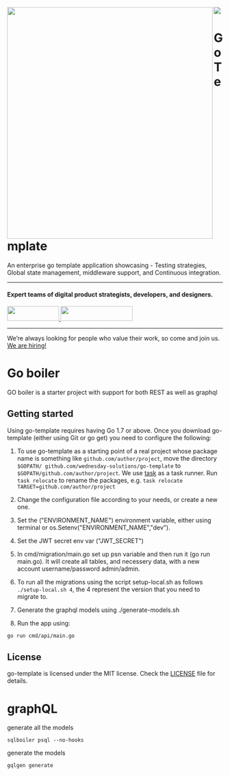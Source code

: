 <img align="left" src="https://github.com/wednesday-solutions/go-template/blob/master/go_template.png" width="480" height="540" />


<div>
  <a href="https://www.wednesday.is?utm_source=gthb&utm_medium=repo&utm_campaign=serverless" align="left" style="margin-left: 0;">
    <img src="https://uploads-ssl.webflow.com/5ee36ce1473112550f1e1739/5f5879492fafecdb3e5b0e75_wednesday_logo.svg">
  </a>
  <p>
    <h1 align="left">Go Template
    </h1>
  </p>
  <p>
An enterprise go template application showcasing - Testing strategies, Global state management, middleware support, and Continuous integration.
  </p>
  
  ___


  <p>
    <h4>
      Expert teams of digital product strategists, developers, and designers.
    </h4>
  </p>

  <div>
    <a href="https://www.wednesday.is/contact-us?utm_source=gthb&utm_medium=repo&utm_campaign=serverless" target="_blank">
      <img src="https://uploads-ssl.webflow.com/5ee36ce1473112550f1e1739/5f6ae88b9005f9ed382fb2a5_button_get_in_touch.svg" width="121" height="34">
    </a>
    <a href="https://github.com/wednesday-solutions/" target="_blank">
      <img src="https://uploads-ssl.webflow.com/5ee36ce1473112550f1e1739/5f6ae88bb1958c3253756c39_button_follow_on_github.svg" width="168" height="34">
    </a>
  </div>

  ___

  <span>We’re always looking for people who value their work, so come and join us. <a href="https://www.wednesday.is/hiring">We are hiring!</a></span>
</div>

# Go boiler

GO boiler is a starter project with support for both REST as well as graphql   

## Getting started

Using go-template requires having Go 1.7 or above. Once you download go-template (either using Git or go get) you need to configure the following:

1. To use go-template as a starting point of a real project whose package name is something like `github.com/author/project`, move the directory `$GOPATH/ github.com/wednesday-solutions/go-template` to `$GOPATH/github.com/author/project`. We use [task](https://github.com/go-task/task) as a task runner. Run `task relocate` to rename the packages, e.g. `task relocate TARGET=github.com/author/project`

2. Change the configuration file according to your needs, or create a new one.

3. Set the ("ENVIRONMENT_NAME") environment variable, either using terminal or os.Setenv("ENVIRONMENT_NAME","dev").

4. Set the JWT secret env var ("JWT_SECRET")

5. In cmd/migration/main.go set up psn variable and then run it (go run main.go). It will create all tables, and necessery data, with a new account username/password admin/admin.

6. To run all the migrations using the script setup-local.sh as follows `./setup-local.sh 4`, the 4 represent the version that you need to migrate to.

7. Generate the graphql models using ./generate-models.sh

8. Run the app using:

```bash
go run cmd/api/main.go
```


## License

go-template is licensed under the MIT license. Check the [LICENSE](LICENSE) file for details.

# graphQL

generate all the models
```
sqlboiler psql --no-hooks
```

generate the models

```
gqlgen generate
```

